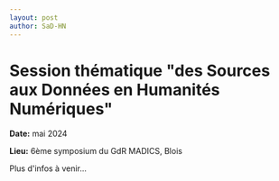 ```yaml
---
layout: post
author: SaD-HN
---
```


# Session thématique "des Sources aux Données en Humanités Numériques"


**Date:** mai 2024

**Lieu:** 6ème symposium du GdR MADICS, Blois

Plus d'infos à venir...
